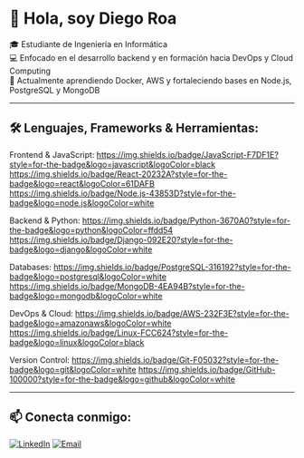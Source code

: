 # 👋 Hola, soy Diego Roa

🎓 Estudiante de Ingeniería en Informática  
💻 Enfocado en el desarrollo backend y en formación hacia DevOps y Cloud Computing  
🌱 Actualmente aprendiendo Docker, AWS y fortaleciendo bases en Node.js, PostgreSQL y MongoDB  

---

## 🛠️ Lenguajes, Frameworks & Herramientas:

Frontend & JavaScript:
https://img.shields.io/badge/JavaScript-F7DF1E?style=for-the-badge&logo=javascript&logoColor=black
https://img.shields.io/badge/React-20232A?style=for-the-badge&logo=react&logoColor=61DAFB
https://img.shields.io/badge/Node.js-43853D?style=for-the-badge&logo=node.js&logoColor=white

Backend & Python:
https://img.shields.io/badge/Python-3670A0?style=for-the-badge&logo=python&logoColor=ffdd54
https://img.shields.io/badge/Django-092E20?style=for-the-badge&logo=django&logoColor=white

Databases:
https://img.shields.io/badge/PostgreSQL-316192?style=for-the-badge&logo=postgresql&logoColor=white
https://img.shields.io/badge/MongoDB-4EA94B?style=for-the-badge&logo=mongodb&logoColor=white

DevOps & Cloud:
https://img.shields.io/badge/AWS-232F3E?style=for-the-badge&logo=amazonaws&logoColor=white
https://img.shields.io/badge/Linux-FCC624?style=for-the-badge&logo=linux&logoColor=black

Version Control:
https://img.shields.io/badge/Git-F05032?style=for-the-badge&logo=git&logoColor=white
https://img.shields.io/badge/GitHub-100000?style=for-the-badge&logo=github&logoColor=white

---

## 📫 Conecta conmigo:

[![LinkedIn](https://img.shields.io/badge/LinkedIn-blue?style=for-the-badge&logo=linkedin&logoColor=white)](https://www.linkedin.com/in/diegoroadev/)
[![Email](https://img.shields.io/badge/Email-000000?style=for-the-badge&logo=gmail&logoColor=white)](mailto:diegoroa177@gmail.com)
